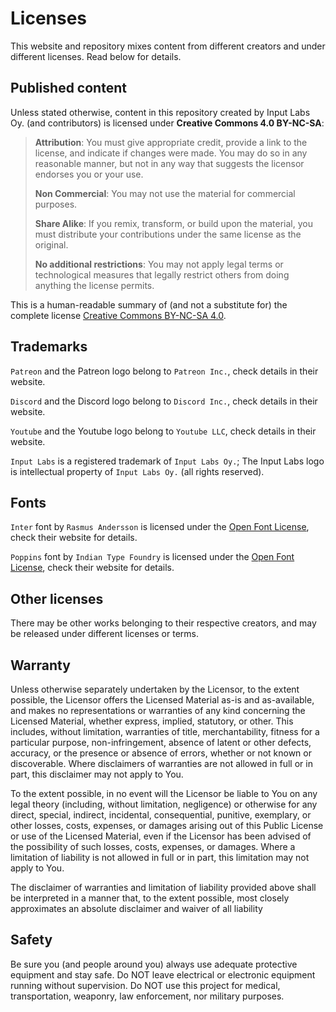 # Licenses

This website and repository mixes content from different creators and under different licenses. Read below for details.

## Published content
Unless stated otherwise, content in this repository created by Input Labs Oy. (and contributors) is licensed under **Creative Commons 4.0 BY-NC-SA**:

> **Attribution**: You must give appropriate credit, provide a link to the license, and indicate if changes were made. You may do so in any reasonable manner, but not in any way that suggests the licensor endorses you or your use.
>
> **Non Commercial**: You may not use the material for commercial purposes.
>
> **Share Alike**: If you remix, transform, or build upon the material, you must distribute your contributions under the same license as the original.
>
> **No additional restrictions**: You may not apply legal terms or technological measures that legally restrict others from doing anything the license permits.

This is a human-readable summary of (and not a substitute for) the complete license [Creative Commons BY-NC-SA 4.0](https://creativecommons.org/licenses/by-nc-sa/4.0/legalcode).


## Trademarks
`Patreon` and the Patreon logo belong to `Patreon Inc.`, check details in their website.

`Discord` and the Discord logo belong to `Discord Inc.`, check details in their website.

`Youtube` and the Youtube logo belong to `Youtube LLC`, check details in their website.

`Input Labs` is a registered trademark of `Input Labs Oy.`; The Input Labs logo is intellectual property of `Input Labs Oy.` (all rights reserved).


## Fonts
`Inter` font by `Rasmus Andersson` is licensed under the [Open Font License](https://scripts.sil.org/cms/scripts/page.php?site_id=nrsi&id=OFL), check their website for details.

`Poppins` font by `Indian Type Foundry` is licensed under the [Open Font License](https://scripts.sil.org/cms/scripts/page.php?site_id=nrsi&id=OFL), check their website for details.


## Other licenses
There may be other works belonging to their respective creators, and may be released under different licenses or terms.


## Warranty
Unless otherwise separately undertaken by the Licensor, to the extent possible, the Licensor offers the Licensed Material as-is and as-available, and makes no representations or warranties of any kind concerning the Licensed Material, whether express, implied, statutory, or other. This includes, without limitation, warranties of title, merchantability, fitness for a particular purpose, non-infringement, absence of latent or other defects, accuracy, or the presence or absence of errors, whether or not known or discoverable. Where disclaimers of warranties are not allowed in full or in part, this disclaimer may not apply to You.

To the extent possible, in no event will the Licensor be liable to You on any legal theory (including, without limitation, negligence) or otherwise for any direct, special, indirect, incidental, consequential, punitive, exemplary, or other losses, costs, expenses, or damages arising out of this Public License or use of the Licensed Material, even if the Licensor has been advised of the possibility of such losses, costs, expenses, or damages. Where a limitation of liability is not allowed in full or in part, this limitation may not apply to You.

The disclaimer of warranties and limitation of liability provided above shall be interpreted in a manner that, to the extent possible, most closely approximates an absolute disclaimer and waiver of all liability


## Safety
Be sure you (and people around you) always use adequate protective equipment and stay safe. Do NOT leave electrical or electronic equipment running without supervision. Do NOT use this project for medical, transportation, weaponry, law enforcement, nor military purposes.

